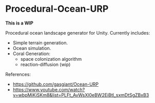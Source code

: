 # Procedural-Ocean-URP

**This is a WIP**

Procedural ocean landscape generator for Unity.
Currently includes:
- Simple terrain generation.
- Ocean simulation.
- Coral Generation:
  - space colonization algorithm
  - reaction-diffusion (wip)
  
References:
- https://github.com/gasgiant/Ocean-URP
- https://www.youtube.com/watch?v=wbpMiKiSKm8&list=PLFt_AvWsXl0eBW2EiBtl_sxmDtSgZBxB3
